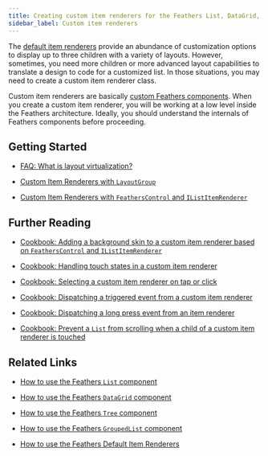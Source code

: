 ```yaml
---
title: Creating custom item renderers for the Feathers List, DataGrid, Tree and GroupedList components (Starling version)
sidebar_label: Custom item renderers
---
```


The [default item renderers](./default-item-renderers.md) provide an abundance of customization options to display up to three children with a variety of layouts. However, sometimes, you need more children or more advanced layout capabilities to translate a design to code for a customized list. In those situations, you may need to create a custom item renderer class.

Custom item renderers are basically [custom Feathers components](./component-properties-methods.md). When you create a custom item renderer, you will be working at a low level inside the Feathers architecture. Ideally, you should understand the internals of Feathers components before proceeding.

## Getting Started

- [FAQ: What is layout virtualization?](./faq/layout-virtualization.md)

- [Custom Item Renderers with `LayoutGroup`](./layout-group-item-renderers.md)

- [Custom Item Renderers with `FeathersControl` and `IListItemRenderer`](./feathers-control-item-renderers.md)

## Further Reading

- [Cookbook: Adding a background skin to a custom item renderer based on `FeathersControl` and `IListItemRenderer`](./cookbook/item-renderer-background-skin.md)

- [Cookbook: Handling touch states in a custom item renderer](./cookbook/item-renderer-touch-states.md)

- [Cookbook: Selecting a custom item renderer on tap or click](./cookbook/item-renderer-select-on-tap.md)

- [Cookbook: Dispatching a triggered event from a custom item renderer](./cookbook/item-renderer-triggered-on-tap.md)

- [Cookbook: Dispatching a long press event from an item renderer](./cookbook/item-renderer-long-press.md)

- [Cookbook: Prevent a `List` from scrolling when a child of a custom item renderer is touched](./cookbook/item-renderer-stop-scrolling.md)

## Related Links

- [How to use the Feathers `List` component](./list.md)

- [How to use the Feathers `DataGrid` component](./data-grid.md)

- [How to use the Feathers `Tree` component](./list.md)

- [How to use the Feathers `GroupedList` component](./grouped-list.md)

- [How to use the Feathers Default Item Renderers](./default-item-renderers.md)
